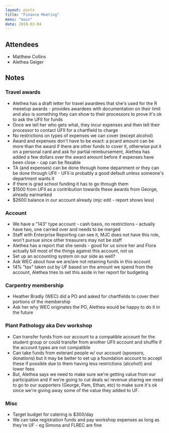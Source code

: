 ```yaml
---
layout: posts
title: "Finance Meeting"
menu: "main"
date: 2018-03-04
---
```


## Attendees

* Matthew Collins
* Alethea Geiger

## Notes

### Travel awards

* Alethea has a draft letter for travel awardees that she's used for the R meeetup awards - provides awardees with documentation on their limit and also is something they can show to their processors to prove it's ok to ask the UFII for funds
* Once we tell her who gets what, they incur expenses and then tell their processor to contact UFII for a chartfield to charge
* No restrictions on types of expenses we can cover (except alcohol)
* Award and expenses don't have to be exact: a pcard amount can be more than the award if there are other funds to cover it, otherwise put it on a personal card and ask for partial reimbursement, Alethea has added a few dollars over the award amount before if expenses have been close - cap can be flexable
* TA (and expenses) can be done through home department or they can be done through UFII - UFII is probably a good default unless someone's department wants it
* If there is grad school funding it has to go through them
* $1500 from UFII as a contribution towards these awards from George, already earmarked
* $2600 balance in our account already (mjc edit - report shows less)

### Account

* We have a "143" type account - cash basis, no restrictions - actually have two, one carried over and needs to be merged
* Staff with Enterprise Reporting can see it, MJC does not have this role, won't pursue since other treasurers may not be staff
* Alethea has a report that she sends - good for us since her and Flora actually bill most of the things against this account, not us
* Set up an accounting system on our side as well?
* Ask WEC about how we are/are not retaining funds in this account
* 14% "tax" taken out by UF based on the amount we spend from the account, Alethea tries to set this aside in her report for budgeting

### Carpentry membership

* Heather Bradly (WEC) did a PO and asked for chartfields to cover their portions of the membership
* Ask her why WEC originates the PO, Alethea would be happy to do it in the future

### Plant Pathology aka Dev workshop

* Can transfer funds from our account to a compatible account for the student group or could transfer from another UFII account and shuffle if the account types are not compatible
* Can take funds from exteranl people w/ our account (sponsors, donations) but it may be better to set up a foundation account to accept these if possible due to them having less restrictions (alcohol!) and lower fees
* But, Alethea says we need to make sure we're getting value from our participation and if we're going to cut deals w/ revenue sharing we need to go to our supporters (George, Pam, Ethan, etc) to make sure it's ok since we're giving away some of the value they added to UF.

### Misc

* Target budget for catering is $300/day
* We can take registration funds and pay workshop expenses as long as they're UF - eg Simona and FLREC are fine

